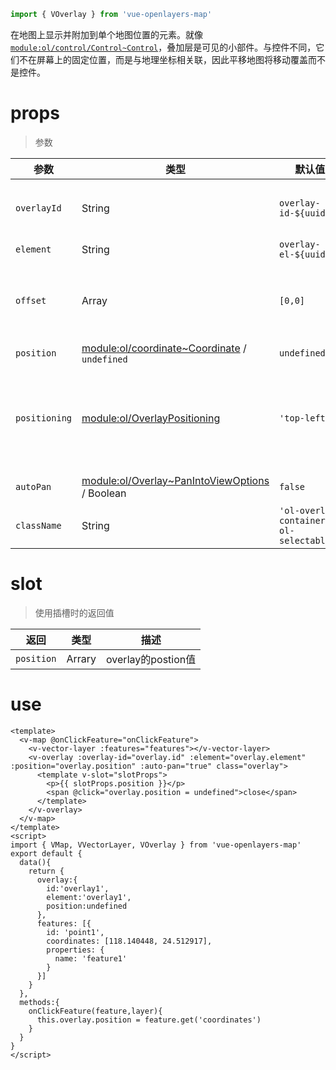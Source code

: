 ```javascript
import { VOverlay } from 'vue-openlayers-map'
```

在地图上显示并附加到单个地图位置的元素。就像[`module:ol/control/Control~Control`](https://openlayers.org/en/latest/apidoc/module-ol_control_Control-Control.html)，叠加层是可见的小部件。与控件不同，它们不在屏幕上的固定位置，而是与地理坐标相关联，因此平移地图将移动覆盖而不是控件。

# props

> 参数

| 参数          | 类型                                                         | 默认值                                 | 描述                                                         |
| ------------- | ------------------------------------------------------------ | -------------------------------------- | ------------------------------------------------------------ |
| `overlayId`   | String                                                       | `overlay-id-${uuid()}`                 | 设置 overlay id。 overlay id 可以与该[`module:ol/Map~Map#getOverlayById`](https://openlayers.org/en/latest/apidoc/module-ol_Map-Map.html#getOverlayById)方法一起使用。 |
| `element`     | String                                                       | `overlay-el-${uuid()}`                 | overlay元素。                                                |
| `offset`      | Array                                                        | `[0,0]`                                | 定位overlay时使用的像素偏移量。数组中的第一个元素是水平偏移量。正值将覆盖向右移动。数组中的第二个元素是垂直偏移量。正值会使叠加层向下移动。 |
| `position`    | [module:ol/coordinate~Coordinate](https://openlayers.org/en/latest/apidoc/module-ol_coordinate.html#~Coordinate) / `undefined` | `undefined`                            | 地图投影中的overlay位置。                                    |
| `positioning` | [module:ol/OverlayPositioning](https://openlayers.org/en/latest/apidoc/module-ol_OverlayPositioning.html) | `'top-left'`                           | 定义overlay相对于其`position`属性的实际定位方式。可能的值为`'bottom-left'`, `'bottom-center'`, `'bottom-right'`, `'center-left'`, `'center-center'`, `'center-right'`, `'top-left'`, `'top-center'`, 和`'top-right'`。 |
| `autoPan`     | [module:ol/Overlay~PanIntoViewOptions](https://openlayers.org/en/latest/apidoc/module-ol_Overlay.html#~PanIntoViewOptions) / Boolean | `false`                                | 调用时平移地图 `setPosition`，使overlay在当前视口中完全可见  |
| `className`   | String                                                       | `'ol-overlay-container ol-selectable'` | CSS 类名。                                                   |

# slot

> 使用插槽时的返回值

| 返回       | 类型   | 描述               |
| ---------- | ------ | ------------------ |
| `position` | Arrary | overlay的postion值 |

# use

```vue
<template>
  <v-map @onClickFeature="onClickFeature">
    <v-vector-layer :features="features"></v-vector-layer>
    <v-overlay :overlay-id="overlay.id" :element="overlay.element" :position="overlay.position" :auto-pan="true" class="overlay">
      <template v-slot="slotProps">
        <p>{{ slotProps.position }}</p>
        <span @click="overlay.position = undefined">close</span>
      </template>
    </v-overlay>
  </v-map>
</template>
<script>
import { VMap, VVectorLayer, VOverlay } from 'vue-openlayers-map'
export default {
  data(){
    return {
      overlay:{
        id:'overlay1',
        element:'overlay1',
        position:undefined
      },
      features: [{
        id: 'point1',
        coordinates: [118.140448, 24.512917],
        properties: {
          name: 'feature1'
        }
      }]
    }
  },
  methods:{
    onClickFeature(feature,layer){
      this.overlay.position = feature.get('coordinates')
    }
  }
}
</script>	
```

